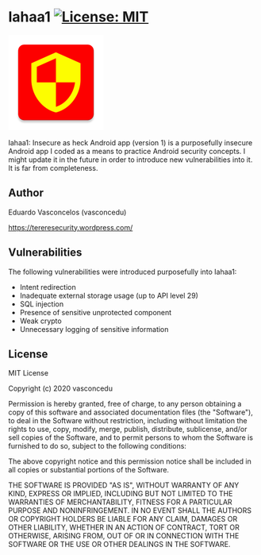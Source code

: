 # Iahaa1 [![License: MIT](https://img.shields.io/badge/License-MIT-yellow.svg)](https://opensource.org/licenses/MIT)

![](iahaa1_banner.png)

Iahaa1: Insecure as heck Android app (version 1) is a purposefully insecure Android app I coded as a means to practice Android security concepts. I might update it in the future in order to introduce new vulnerabilities into it. It is far from completeness.

## Author
Eduardo Vasconcelos (vasconcedu)

https://tereresecurity.wordpress.com/

## Vulnerabilities

The following vulnerabilities were introduced purposefully into Iahaa1:

- Intent redirection
- Inadequate external storage usage (up to API level 29)
- SQL injection
- Presence of sensitive unprotected component
- Weak crypto
- Unnecessary logging of sensitive information

## License
MIT License

Copyright (c) 2020 vasconcedu

Permission is hereby granted, free of charge, to any person obtaining a copy
of this software and associated documentation files (the "Software"), to deal
in the Software without restriction, including without limitation the rights
to use, copy, modify, merge, publish, distribute, sublicense, and/or sell
copies of the Software, and to permit persons to whom the Software is
furnished to do so, subject to the following conditions:

The above copyright notice and this permission notice shall be included in all
copies or substantial portions of the Software.

THE SOFTWARE IS PROVIDED "AS IS", WITHOUT WARRANTY OF ANY KIND, EXPRESS OR
IMPLIED, INCLUDING BUT NOT LIMITED TO THE WARRANTIES OF MERCHANTABILITY,
FITNESS FOR A PARTICULAR PURPOSE AND NONINFRINGEMENT. IN NO EVENT SHALL THE
AUTHORS OR COPYRIGHT HOLDERS BE LIABLE FOR ANY CLAIM, DAMAGES OR OTHER
LIABILITY, WHETHER IN AN ACTION OF CONTRACT, TORT OR OTHERWISE, ARISING FROM,
OUT OF OR IN CONNECTION WITH THE SOFTWARE OR THE USE OR OTHER DEALINGS IN THE
SOFTWARE.
